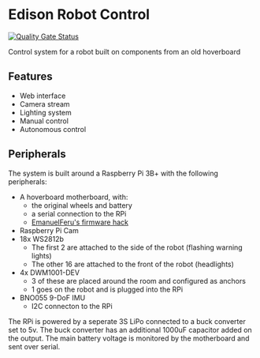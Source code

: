 # Edison Robot Control
[![Quality Gate Status](https://sonarcloud.io/api/project_badges/measure?project=MisterMelDev_EdisonRobotControl&metric=alert_status)](https://sonarcloud.io/dashboard?id=MisterMelDev_EdisonRobotControl)

Control system for a robot built on components from an old hoverboard

## Features
- Web interface
- Camera stream
- Lighting system
- Manual control
- Autonomous control

## Peripherals
The system is built around a Raspberry Pi 3B+ with the following peripherals:
- A hoverboard motherboard, with:
  - the original wheels and battery
  - a serial connection to the RPi
  - [EmanuelFeru's firmware hack](https://github.com/EmanuelFeru/hoverboard-firmware-hack-FOC)
- Raspberry Pi Cam
- 18x WS2812b
  - The first 2 are attached to the side of the robot (flashing warning lights)
  - The other 16 are attached to the front of the robot (headlights)
- 4x DWM1001-DEV
  - 3 of these are placed around the room and configured as anchors
  - 1 goes on the robot and is plugged into the RPi
- BNO055 9-DoF IMU
  - I2C connecton to the RPi
  
The RPi is powered by a seperate 3S LiPo connected to a buck converter set to 5v. The buck converter has an additional 1000uF capacitor added on the output. The main battery voltage is monitored by the motherboard and sent over serial.
